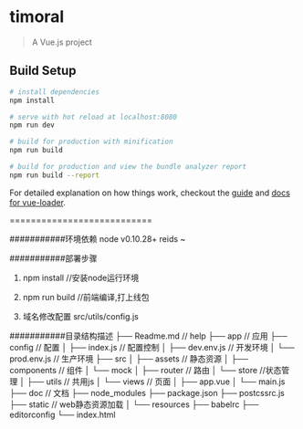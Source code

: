 # timoral

> A Vue.js project

## Build Setup

``` bash
# install dependencies
npm install

# serve with hot reload at localhost:8080
npm run dev

# build for production with minification
npm run build

# build for production and view the bundle analyzer report
npm run build --report
```

For detailed explanation on how things work, checkout the [guide](http://vuejs-templates.github.io/webpack/) and [docs for vue-loader](http://vuejs.github.io/vue-loader).



===========================

###########环境依赖
node v0.10.28+
reids ~

###########部署步骤
1. npm install  //安装node运行环境

2. npm run build   //前端编译,打上线包

4. 域名修改配置
    src/utils/config.js


###########目录结构描述
├── Readme.md                   // help
├── app                         // 应用
├── config                      // 配置
│   ├── index.js               // 配置控制
│   ├── dev.env.js             // 开发环境
│   └── prod.env.js            // 生产环境
├── src
│   ├── assets                 // 静态资源
│   ├── components             // 组件
│   └── mock
│   ├── router                 // 路由
│   └── store                  //状态管理
│   ├── utils                  // 共用js
│   └── views                  // 页面
│   ├── app.vue
│   └── main.js
├── doc                         // 文档
├── node_modules
├── package.json
├── postcssrc.js
├── static                      // web静态资源加载
│   └── resources
├── babelrc
├── editorconfig
└── index.html
